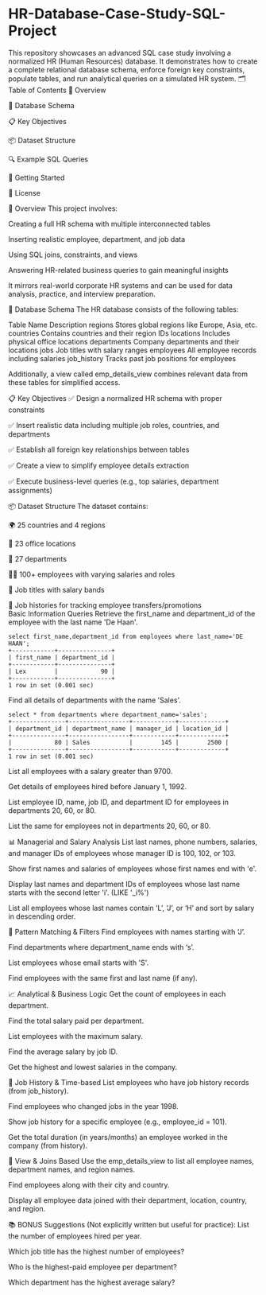 # HR-Database-Case-Study-SQL-Project
This repository showcases an advanced SQL case study involving a normalized HR (Human Resources) database. It demonstrates how to create a complete relational database schema, enforce foreign key constraints, populate tables, and run analytical queries on a simulated HR system.
🗂️ Table of Contents
📌 Overview

🧮 Database Schema

📋 Key Objectives

📦 Dataset Structure

🔍 Example SQL Queries

🚀 Getting Started

📎 License

📌 Overview
This project involves:

Creating a full HR schema with multiple interconnected tables

Inserting realistic employee, department, and job data

Using SQL joins, constraints, and views

Answering HR-related business queries to gain meaningful insights

It mirrors real-world corporate HR systems and can be used for data analysis, practice, and interview preparation.

🧮 Database Schema
The HR database consists of the following tables:

Table Name	Description
regions	Stores global regions like Europe, Asia, etc.
countries	Contains countries and their region IDs
locations	Includes physical office locations
departments	Company departments and their locations
jobs	Job titles with salary ranges
employees	All employee records including salaries
job_history	Tracks past job positions for employees

Additionally, a view called emp_details_view combines relevant data from these tables for simplified access.

📋 Key Objectives
✅ Design a normalized HR schema with proper constraints

✅ Insert realistic data including multiple job roles, countries, and departments

✅ Establish all foreign key relationships between tables

✅ Create a view to simplify employee details extraction

✅ Execute business-level queries (e.g., top salaries, department assignments)

📦 Dataset Structure
The dataset contains:

🌍 25 countries and 4 regions

🏢 23 office locations

👔 27 departments

🧑‍💻 100+ employees with varying salaries and roles

💼 Job titles with salary bands

📅 Job histories for tracking employee transfers/promotions                                                                                                                                                            
 Basic Information Queries
Retrieve the first_name and department_id of the employee with the last name 'De Haan'.
```
select first_name,department_id from employees where last_name='DE HAAN';
+------------+---------------+
| first_name | department_id |
+------------+---------------+
| Lex        |            90 |
+------------+---------------+
1 row in set (0.001 sec)
```

Find all details of departments with the name 'Sales'.
```
select * from departments where department_name='sales';
+---------------+-----------------+------------+-------------+
| department_id | department_name | manager_id | location_id |
+---------------+-----------------+------------+-------------+
|            80 | Sales           |        145 |        2500 |
+---------------+-----------------+------------+-------------+
1 row in set (0.001 sec)
```

List all employees with a salary greater than 9700.

Get details of employees hired before January 1, 1992.

List employee ID, name, job ID, and department ID for employees in departments 20, 60, or 80.

List the same for employees not in departments 20, 60, or 80.



📊 Managerial and Salary Analysis
List last names, phone numbers, salaries, and manager IDs of employees whose manager ID is 100, 102, or 103.

Show first names and salaries of employees whose first names end with 'e'.

Display last names and department IDs of employees whose last name starts with the second letter 'i'.
(LIKE '_i%')

List all employees whose last names contain ‘L’, ‘J’, or ‘H’ and sort by salary in descending order.

🧠 Pattern Matching & Filters
Find employees with names starting with ‘J’.

Find departments where department_name ends with ‘s’.

List employees whose email starts with 'S'.

Find employees with the same first and last name (if any).

📈 Analytical & Business Logic
Get the count of employees in each department.

Find the total salary paid per department.

List employees with the maximum salary.

Find the average salary by job ID.

Get the highest and lowest salaries in the company.

📅 Job History & Time-based
List employees who have job history records (from job_history).

Find employees who changed jobs in the year 1998.

Show job history for a specific employee (e.g., employee_id = 101).

Get the total duration (in years/months) an employee worked in the company (from history).

🧾 View & Joins Based
Use the emp_details_view to list all employee names, department names, and region names.

Find employees along with their city and country.

Display all employee data joined with their department, location, country, and region.

📚 BONUS Suggestions (Not explicitly written but useful for practice):
List the number of employees hired per year.

Which job title has the highest number of employees?

Who is the highest-paid employee per department?

Which department has the highest average salary?
